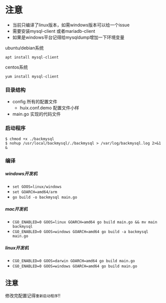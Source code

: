 # 注意
- 当前只编译了linux版本，如需windows版本可以给一个issue
- 需要安装mysql-client 或者mariadb-client
- 如果是windows平台记得给mysqldump增加一下环境变量

ubuntu/debian系统
```shell
apt install mysql-client
```
centos系统
```shell
yum install mysql-client
```

### 目录结构
- config 所有的配置文件
    - huix.conf.demo 配置文件小样
- main.go 实现的代码文件

### 启动程序
```
$ chmod +x ./backmysql
$ nohup /usr/local/backmysql/./backmysql > /var/log/backmysql.log 2>&1 &
```

### 编译
##### windows开发机
- `set GOOS=linux/windows`
- `set GOARCH=amd64/arm`
- `go build -o backmysql main.go`

##### mac开发机
- `CGO_ENABLED=0 GOOS=linux GOARCH=amd64 go build main.go && mv main backmysql`
- `CGO_ENABLED=0 GOOS=windows GOARCH=amd64 go build -a backmysql main.go`

##### linux开发机
- `CGO_ENABLED=0 GOOS=darwin GOARCH=amd64 go build main.go`
- `CGO_ENABLED=0 GOOS=windows GOARCH=amd64 go build main.go`
## 注意
修改完配置记得`重新启动程序`!!